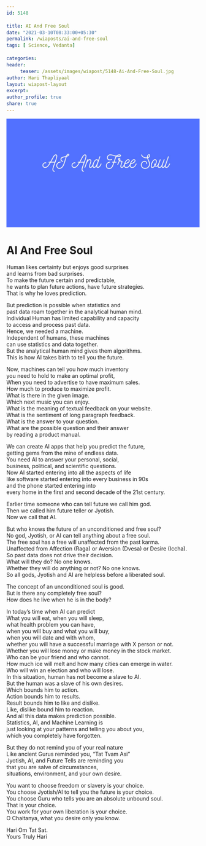 ```yaml
--- 
id: 5148

title: AI And Free Soul
date: "2021-03-10T08:33:00+05:30"
permalink: /wiaposts/ai-and-free-soul
tags: [ Science, Vedanta]    

categories: 
header:
     teaser: /assets/images/wiapost/5148-Ai-And-Free-Soul.jpg
author: Hari Thapliyaal 
layout: wiapost-layout
excerpt:  
author_profile: true 
share: true 
---
```


![AI And Free Soul](/assets/images/wiapost/5148-Ai-And-Free-Soul.jpg)       
   
# AI And Free Soul     
   
Human likes certainty but enjoys good surprises     
and learns from bad surprises.     
To make the future certain and predictable,     
he wants to plan future actions, have future strategies.     
That is why he loves prediction.     
     
But prediction is possible when statistics and     
past data roam together in the analytical human mind.     
Individual Human has limited capability and capacity     
to access and process past data.     
Hence, we needed a machine.     
Independent of humans, these machines     
can use statistics and data together.     
But the analytical human mind gives them algorithms.     
This is how AI takes birth to tell you the future.    
    
Now, machines can tell you how much inventory     
you need to hold to make an optimal profit,     
When you need to advertise to have maximum sales.     
How much to produce to maximize profit.     
What is there in the given image.     
Which next music you can enjoy.     
What is the meaning of textual feedback on your website.     
What is the sentiment of long paragraph feedback.     
What is the answer to your question.     
What are the possible question and their answer     
by reading a product manual.    
    
We can create AI apps that help you predict the future,     
getting gems from the mine of endless data.     
You need AI to answer your personal, social,     
business, political, and scientific questions.     
Now AI started entering into all the aspects of life     
like software started entering into every business in 90s     
and the phone started entering into     
every home in the first and second decade of the 21st century.    
    
Earlier time someone who can tell future we call him god.     
Then we called him future teller or Jyotish.     
Now we call that AI.    
    
But who knows the future of an unconditioned and free soul?     
No god, Jyotish, or AI can tell anything about a free soul.     
The free soul has a free will unaffected from the past karma.     
Unaffected from Affection (Raga) or Aversion (Dvesa) or Desire (Iccha).     
So past data does not drive their decision.     
What will they do? No one knows.     
Whether they will do anything or not? No one knows.     
So all gods, Jyotish and AI are helpless before a liberated soul.    
    
The concept of an unconditioned soul is good.     
But is there any completely free soul?     
How does he live when he is in the body?    
    
In today’s time when AI can predict     
What you will eat, when you will sleep,     
what health problem you can have,     
when you will buy and what you will buy,     
when you will date and with whom,     
whether you will have a successful marriage with X person or not.     
Whether you will lose money or make money in the stock market.     
Who can be your friend and who cannot.     
How much ice will melt and how many cities can emerge in water.     
Who will win an election and who will lose.     
In this situation, human has not become a slave to AI.     
But the human was a slave of his own desires.     
Which bounds him to action.     
Action bounds him to results.     
Result bounds him to like and dislike.     
Like, dislike bound him to reaction.     
And all this data makes prediction possible.     
Statistics, AI, and Machine Learning is     
just looking at your patterns and telling you about you,     
which you completely have forgotten.    
    
But they do not remind you of your real nature     
Like ancient Gurus reminded you, “Tat Tvam Asi”     
Jyotish, AI, and Future Tells are reminding you     
that you are salve of circumstances,     
situations, environment, and your own desire.    
    
You want to choose freedom or slavery is your choice.     
You choose Jyotish/AI to tell you the future is your choice.     
You choose Guru who tells you are an absolute unbound soul.     
That is your choice.     
You work for your own liberation is your choice.     
O Chaitanya, what you desire only you know.    
    
Hari Om Tat Sat.     
Yours Truly Hari    
